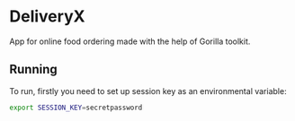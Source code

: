 # DeliveryX

App for online food ordering made with the help of Gorilla toolkit.

## Running

To run, firstly you need to set up session key as an environmental variable:

```sh
export SESSION_KEY=secretpassword
```
